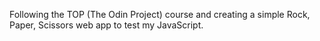 Following the TOP (The Odin Project) course and creating a simple Rock, Paper, Scissors web app to test my JavaScript.
